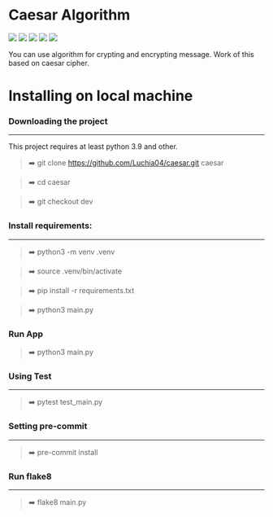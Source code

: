 # Caesar Algorithm

![](https://img.shields.io/github/issues/Luchia04/caesar)
![](https://img.shields.io/github/forks/Luchia04/caesar)
![](https://img.shields.io/github/stars/Luchia04/caesar)
![](https://img.shields.io/github/license/Luchia04/caesar)
![](https://img.shields.io/twitter/url?url=https%3A%2F%2Fgithub.com%2FLuchia04%2Fcaesar%2Ftree%2Fdev)

You can use algorithm for crypting and encrypting message. Work of this based on caesar cipher.

# Installing on local machine

### Downloading the project

------------

This project requires at least python 3.9 and other.

> :arrow_right: git clone https://github.com/Luchia04/caesar.git caesar

> :arrow_right: cd caesar

> :arrow_right: git checkout dev

### Install requirements:

------------

> :arrow_right: python3 -m venv .venv

> :arrow_right: source .venv/bin/activate

> :arrow_right: pip install -r requirements.txt

> :arrow_right: python3 main.py

### Run App

> :arrow_right: python3 main.py

### Using Test

-------------

> :arrow_right: pytest test_main.py

### Setting pre-commit

------------

> :arrow_right: pre-commit install

### Run flake8

----------

> :arrow_right: flake8 main.py
